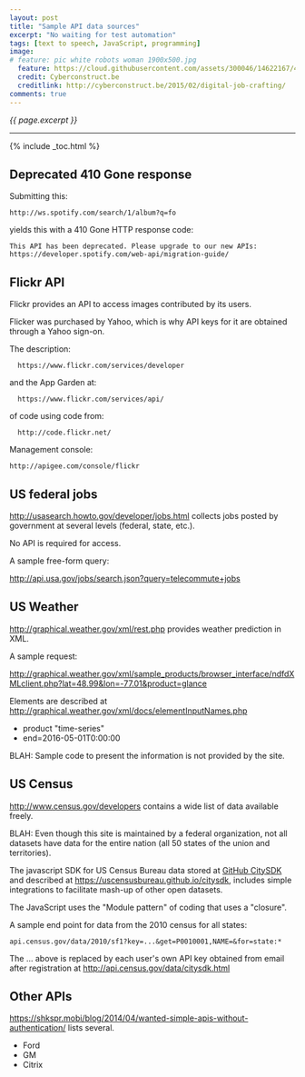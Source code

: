 ```yaml
---
layout: post
title: "Sample API data sources"
excerpt: "No waiting for test automation"
tags: [text to speech, JavaScript, programming]
image:
# feature: pic white robots woman 1900x500.jpg
  feature: https://cloud.githubusercontent.com/assets/300046/14622167/45abd918-0585-11e6-8537-a58e0b55e3ec.jpg
  credit: Cyberconstruct.be
  creditlink: http://cyberconstruct.be/2015/02/digital-job-crafting/
comments: true
---
```

<i>{{ page.excerpt }}</i>
<hr />
{% include _toc.html %}

## Deprecated 410 Gone response

Submitting this:

    http://ws.spotify.com/search/1/album?q=fo

yields this with a 410 Gone HTTP response code:

    This API has been deprecated. Please upgrade to our new APIs: https://developer.spotify.com/web-api/migration-guide/


## Flickr API

Flickr provides an API to access images contributed by its users.

Flicker was purchased by Yahoo, which is why API keys for it are obtained through a Yahoo sign-on.

The description:

      https://www.flickr.com/services/developer

and the App Garden at:

      https://www.flickr.com/services/api/

of code using code from:

      http://code.flickr.net/

Management console:

    http://apigee.com/console/flickr


## US federal jobs

http://usasearch.howto.gov/developer/jobs.html
collects jobs posted by government at several levels (federal, state, etc.).

No API is required for access.

A sample free-form query:

   http://api.usa.gov/jobs/search.json?query=telecommute+jobs


## US Weather

http://graphical.weather.gov/xml/rest.php
provides weather prediction in XML.

A sample request:

http://graphical.weather.gov/xml/sample_products/browser_interface/ndfdXMLclient.php?lat=48.99&lon=-77.01&product=glance

Elements are described at
http://graphical.weather.gov/xml/docs/elementInputNames.php

   * product "time-series"
   * end=2016-05-01T0:00:00

BLAH: Sample code to present the information is not provided by the site.


## US Census

<a target="_blank" href="http://www.census.gov/developers">
http://www.census.gov/developers</a>
contains a wide list of data available freely.

BLAH: Even though this site is maintained by a federal organization,
not all datasets have data for the entire nation (all 50 states of the union
  and territories).

The javascript SDK for US Census Bureau data stored at
<a target="_blank" href="https://github.com/uscensusbureau/citysdk">
GitHub CitySDK</a>
and described at
<a target="_blank" href="https://uscensusbureau.github.io/citysdk">
https://uscensusbureau.github.io/citysdk</a>,
includes simple integrations to facilitate mash-up of other open datasets.

The JavaScript uses the "Module pattern" of coding that uses a "closure".

A sample end point for data from the 2010 census for all states:

```
api.census.gov/data/2010/sf1?key=...&get=P0010001,NAME=&for=state:*
```

The ... above is replaced by each user's own API key
obtained from email after registration at
<a target="_blank" href="http://api.census.gov/data/citysdk.html">
http://api.census.gov/data/citysdk.html</a>


## Other APIs

https://shkspr.mobi/blog/2014/04/wanted-simple-apis-without-authentication/
lists several.

* Ford
* GM
* Citrix
